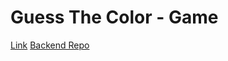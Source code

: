 # Guess The Color - Game

[Link](https://gtc-game.netlify.app/)
[Backend Repo](https://github.com/RudraPatel2001/gtc-server)
